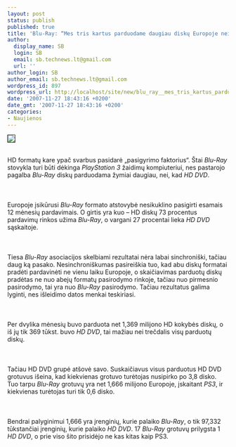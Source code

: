 ```yaml
---
layout: post
status: publish
published: true
title: 'Blu-Ray: “Mes tris kartus parduodame daugiau diskų Europoje nei HD DVD”'
author:
  display_name: SB
  login: SB
  email: sb.technews.lt@gmail.com
  url: ''
author_login: SB
author_email: sb.technews.lt@gmail.com
wordpress_id: 897
wordpress_url: http://localhost/site/new/blu_ray__mes_tris_kartus_parduodame_daugiau_disku_europoje_nei_hd_dvd_/
date: '2007-11-27 18:43:16 +0200'
date_gmt: '2007-11-27 18:43:16 +0200'
categories:
- Naujienos
---
```

<div class="imgright"><img src="http://tbn0.google.com/images?q=tbn:d-grqs-9opswZM:http://www.panasonic.de/images/presse/BD_logo_blue.jpg" border="1"></div>
<p><br>HD formatų kare ypač svarbus pasidarė „pasigyrimo faktorius“. Štai <i>Blu-Ray</i> stovykla turi būti dėkinga <i>PlayStation 3</i> žaidimų kompiuteriui, nes pastarojo pagalba <i>Blu-Ray</i> diskų parduodama žymiai daugiau, nei, kad <i>HD DVD</i>.<br />
<br><br />
<br>Europoje įsikūrusi <i>Blu-Ray</i> formato atstovybė nesikuklino pasigirti esamais 12 mėnesių pardavimais. O girtis yra kuo – HD diskų 73 procentus pardavimų rinkos užima <i>Blu-Ray</i>, o vargani 27 procentai lieka <i>HD DVD</i> sąskaitoje.<br />
<br><br />
<br>Tiesa <i>Blu-Ray</i> asociacijos skelbiami rezultatai nėra labai sinchroniški, tačiau daug ką pasako. Nesinchroniškumas pasireiškia tuo, kad abu diskų formatai pradėti pardavinėti ne vienu laiku Europoje, o skaičiavimas parduotų diskų pradėtas ne nuo abejų formatų pasirodymo rinkoje, tačiau nuo pirmesnio pasirodymo, tai yra nuo <i>Blu-Ray</i> pasirodymo. Tačiau rezultatus galima lyginti, nes išleidimo datos menkai teskiriasi.<br />
<br><br />
<br>Per dvylika mėnesių buvo parduota net 1,369 milijono HD kokybės diskų, o iš jų tik 369 tūkst. buvo <i>HD DVD</i>, tai mažiau nei trečdalis visų parduotų diskų.<br />
<br><br />
<br>Tačiau HD DVD grupė atšovė savo. Suskaičiavus visus parduotus HD DVD grotuvus išeina, kad kiekvienas grotuvo turėtojas nusipirko po 3,8 disko. Tuo tarpu <i>Blu-Ray</i> grotuvų yra net 1,666 milijono Europoje, įskaitant <i>PS3</i>, ir kiekvienas turėtojas turi tik 0,6 disko.<br />
<br><br />
<br>Bendrai palyginimui 1,666 yra įrenginių, kurie palaiko <i>Blu-Ray</i>, o tik 97,332 tūkstančiai įrenginių, kurie palaiko <i>HD DVD</i>. 17 <i>Blu-Ray</i> grotuvų prilygsta 1 <i>HD DVD</i>, o prie viso šito prisidėjo ne kas kitas kaip PS3.<br />
<br></p>
